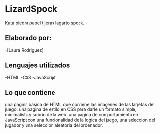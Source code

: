 # LizardSpock
Kata piedra papel tijeras lagarto spock.

## Elaborado por:
-[Laura Rodriguez]

## Lenguajes utilizados

-HTML
-CSS
-JavaScript

## Lo que contiene

una pagina basica de HTML que contiene las imagenes de las tarjetas del juego.
una pagina de estilo en CSS para darle un formato simple, minimalista y sobrio de la web.
una pagina de comportamiento en JavaScript con una funcionalidad de la logica del juego, una seleccion del jugador y una seleccion aleatoria del ordenador.
